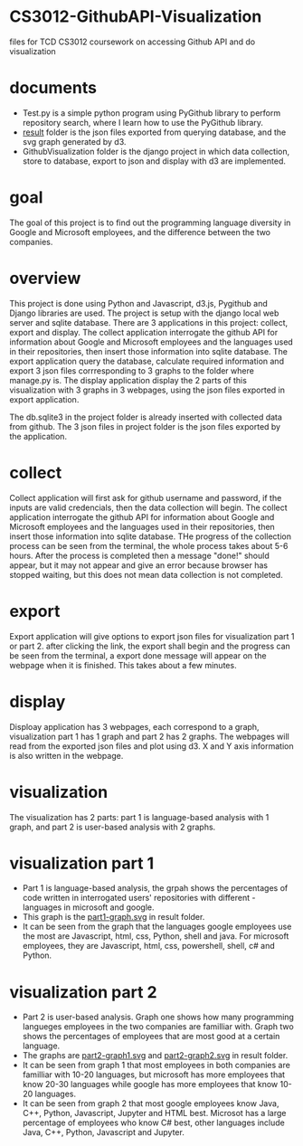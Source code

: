 # CS3012-GithubAPI-Visualization
files for TCD CS3012 coursework on accessing Github API and do visualization

# documents
- Test.py is a simple python program using PyGithub library to perform repository search, where I learn how to use the PyGithub library.
- [result](result/) folder is the json files exported from querying database, and the svg graph generated by d3.
- GithubVisualization folder is the django project in which data collection, store to database, export to json and display with d3 are implemented.

# goal
The goal of this project is to find out the programming language diversity in Google and Microsoft employees, and the difference between the two companies.

# overview
This project is done using Python and Javascript, d3.js, Pygithub and Django libraries are used. The project is setup with the django local web server and sqlite database. There are 3 applications in this project: collect, export and display. The collect application interrogate the github API for information about Google and Microsoft employees and the languages used in their repositories, then insert those information into sqlite database. The export application query the database, calculate required information and export 3 json files corrresponding to 3 graphs to the folder where manage.py is. The display application display the 2 parts of this visualization with 3 graphs in 3 webpages, using the json files exported in export application.

The db.sqlite3 in the project folder is already inserted with collected data from github. The 3 json files in project folder is the json files exported by the application.

# collect
Collect application will first ask for github username and password, if the inputs are valid credencials, then the data collection will begin. The collect application interrogate the github API for information about Google and Microsoft employees and the languages used in their repositories, then insert those information into sqlite database. THe progress of the collection process can be seen from the terminal, the whole process takes about 5-6 hours. After the process is completed then a message "done!" should appear, but it may not appear and give an error because browser has stopped waiting, but this does not mean data collection is not completed.

# export
Export application will give options to export json files for visualization part 1 or part 2. after clicking the link, the export shall begin and the progress can be seen from the terminal, a export done message will appear on the webpage when it is finished. This takes about a few minutes.

# display
Disploay application has 3 webpages, each correspond to a graph, visualization part 1 has 1 graph and part 2 has 2 graphs. The webpages will read from the exported json files and plot using d3. X and Y axis information is also written in the webpage.

# visualization
The visualization has 2 parts: part 1 is language-based analysis with 1 graph, and part 2 is user-based analysis with 2 graphs.

# visualization part 1
- Part 1 is language-based analysis, the grpah shows the percentages of code written in interrogated users' repositories with different - languages in microsoft and google.
- This graph is the [part1-graph.svg](result/part1-graph.svg) in result folder.
- It can be seen from the graph that the languages google employees use the most are Javascript, html, css, Python, shell and java. For microsoft employees, they are Javascript, html, css, powershell, shell, c# and Python.

# visualization part 2
- Part 2 is user-based analysis. Graph one shows how many programming langueges employees in the two companies are familliar with. Graph two shows the percentages of employees that are most good at a certain language.
- The graphs are [part2-graph1.svg](result/part2-graph1.svg) and [part2-graph2.svg](result/part2-graph2.svg) in result folder.
- It can be seen from graph 1 that most employees in both companies are familliar with 10-20 languages, but microsoft has more employees that know 20-30 languages while google has more employees that know 10-20 languages.
- It can be seen from graph 2 that most google employees know Java, C++, Python, Javascript, Jupyter and HTML best. Microsot has a large percentage of employees who know C# best, other languages include Java, C++, Python, Javascript and Jupyter. 
